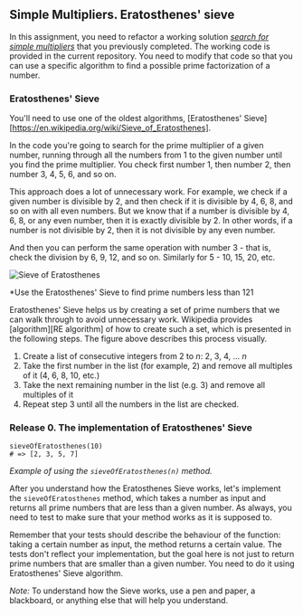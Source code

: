 ## Simple Multipliers. Eratosthenes' sieve

In this assignment, you need to refactor a working solution *[search for simple multipliers][]* that you previously completed. The working code is provided in the current repository. You need to modify that code so that you can use a specific algorithm to find a possible prime factorization of a number.

### Eratosthenes' Sieve

You'll need to use one of the oldest algorithms, [Eratosthenes' Sieve][https://en.wikipedia.org/wiki/Sieve_of_Eratosthenes].

In the code you're going to search for the prime multiplier of a given number, running through all the numbers from 1 to the given number until you find the prime multiplier. You check first number 1, then number 2, then number 3, 4, 5, 6, and so on.

This approach does a lot of unnecessary work. For example, we check if a given number is divisible by 2, and then check if it is divisible by 4, 6, 8, and so on with all even numbers. But we know that if a number is divisible by 4, 6, 8, or any even number, then it is exactly divisible by 2. In other words, if a number is not divisible by 2, then it is not divisible by any even number.

And then you can perform the same operation with number 3 - that is, check the division by 6, 9, 12, and so on. Similarly for 5 - 10, 15, 20, etc.

![Sieve of Eratosthenes](http://upload.wikimedia.org/wikipedia/commons/b/b9/Sieve_of_Eratosthenes_animation.gif)

*Use the Eratosthenes' Sieve to find prime numbers less than 121

Eratosthenes' Sieve helps us by creating a set of prime numbers that we can walk through to avoid unnecessary work. Wikipedia provides [algorithm][RE algorithm] of how to create such a set, which is presented in the following steps. The figure above describes this process visually.

1. Create a list of consecutive integers from 2 to *n*:  2, 3, 4, ... *n*
2. Take the first number in the list (for example, 2) and remove all multiples of it (4, 6, 8, 10, etc.)
3. Take the next remaining number in the list (e.g. 3) and remove all multiples of it
4. Repeat step 3 until all the numbers in the list are checked.


### Release 0. The implementation of Eratosthenes' Sieve

```javascript.
sieveOfEratosthenes(10)
# => [2, 3, 5, 7]
```
*Example of using the `sieveOfEratosthenes(n)` method.*

After you understand how the Eratosthenes Sieve works, let's implement the `sieveOfEratosthenes` method, which takes a number as input and returns all prime numbers that are less than a given number. As always, you need to test to make sure that your method works as it is supposed to.

Remember that your tests should describe the behaviour of the function: taking a certain number as input, the method returns a certain value. The tests don't reflect your implementation, but the goal here is not just to return prime numbers that are smaller than a given number. You need to do it using Eratosthenes' Sieve algorithm.

*Note:* To understand how the Sieve works, use a pen and paper, a blackboard, or anything else that will help you understand.

[search for simple multipliers]: .../.../algorithm-drill-prime-factors-challenge
[Решето Эратосфена]: https://ru.wikipedia.org/wiki/%D0%A0%D0%B5%D1%88%D0%B5%D1%82%D0%BE_%D0%AD%D1%80%D0%B0%D1%82%D0%BE%D1%81%D1%84%D0%B5%D0%BD%D0%B0
[РЭ алгоритм]: https://ru.wikipedia.org/wiki/%D0%A0%D0%B5%D1%88%D0%B5%D1%82%D0%BE_%D0%AD%D1%80%D0%B0%D1%82%D0%BE%D1%81%D1%84%D0%B5%D0%BD%D0%B0#%D0%90%D0%BB%D0%B3%D0%BE%D1%80%D0%B8%D1%82%D0%BC
